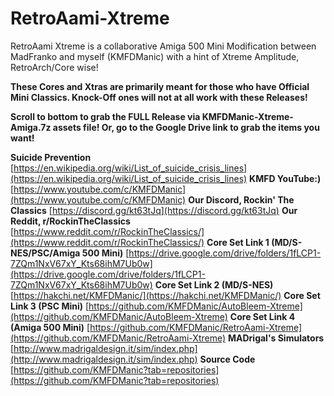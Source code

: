 # RetroAami-Xtreme
RetroAami Xtreme is a collaborative Amiga 500 Mini Modification between MadFranko and myself (KMFDManic) with a hint of Xtreme Amplitude, RetroArch/Core wise!

**These Cores and Xtras are primarily meant for those who have Official Mini Classics.  Knock-Off ones will not at all work with these Releases!** 

**Scroll to bottom to grab the FULL Release via KMFDManic-Xtreme-Amiga.7z assets file!  Or, go to the Google Drive link to grab the items you want!**

**Suicide Prevention** [https://en.wikipedia.org/wiki/List_of_suicide_crisis_lines](https://en.wikipedia.org/wiki/List_of_suicide_crisis_lines)
**KMFD YouTube:)** [https://www.youtube.com/c/KMFDManic](https://www.youtube.com/c/KMFDManic)
**Our Discord, Rockin' The Classics** [https://discord.gg/kt63tJq](https://discord.gg/kt63tJq)
**Our Reddit, r/RockinTheClassics** [https://www.reddit.com/r/RockinTheClassics/](https://www.reddit.com/r/RockinTheClassics/)
**Core Set Link 1 (MD/S-NES/PSC/Amiga 500 Mini)** [https://drive.google.com/drive/folders/1fLCP1-7ZQm1NxV67xY_Kts68ihM7Ub0w](https://drive.google.com/drive/folders/1fLCP1-7ZQm1NxV67xY_Kts68ihM7Ub0w)
**Core Set Link 2 (MD/S-NES)** [https://hakchi.net/KMFDManic/](https://hakchi.net/KMFDManic/)
**Core Set Link 3 (PSC Mini)** [https://github.com/KMFDManic/AutoBleem-Xtreme](https://github.com/KMFDManic/AutoBleem-Xtreme)
**Core Set Link 4 (Amiga 500 Mini)** [https://github.com/KMFDManic/RetroAami-Xtreme](https://github.com/KMFDManic/RetroAami-Xtreme)
**MADrigal's Simulators** [http://www.madrigaldesign.it/sim/index.php](http://www.madrigaldesign.it/sim/index.php)
**Source Code** [https://github.com/KMFDManic?tab=repositories](https://github.com/KMFDManic?tab=repositories)
